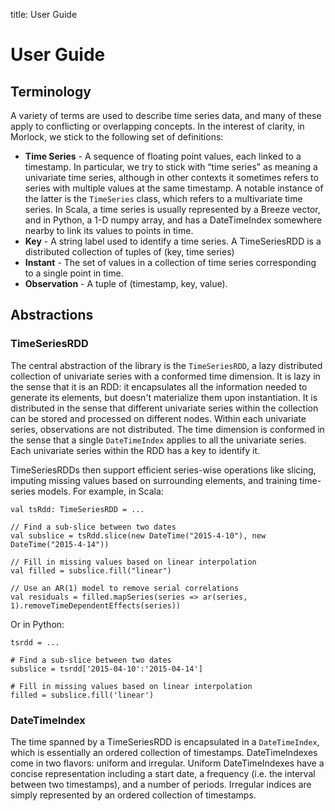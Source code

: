 title: User Guide

# User Guide

## Terminology

A variety of terms are used to describe time series data, and many of these apply to conflicting or
overlapping concepts.  In the interest of clarity, in Morlock, we stick to the following
set of definitions:

* **Time Series** - A sequence of floating point values, each linked to a timestamp.
  In particular, we try to stick with “time series” as meaning a
  univariate time series, although in other contexts it sometimes refers to series with multiple
  values at the same timestamp.  A notable instance of the latter is the `TimeSeries` class, which
  refers to a multivariate time series. In Scala, a time series is usually represented by a Breeze
  vector, and in Python, a 1-D numpy array, and has a DateTimeIndex somewhere nearby to link its
  values to points in time.
* **Key** - A string label used to identify a time series.  A TimeSeriesRDD is a distributed
  collection of tuples of (key, time series)
* **Instant** - The set of values in a collection of time series corresponding to a single point in
  time.
* **Observation** - A tuple of (timestamp, key, value).


## Abstractions

### TimeSeriesRDD

The central abstraction of the library is the `TimeSeriesRDD`, a lazy distributed collection of
univariate series with a conformed time dimension. It is lazy in the sense that it is an RDD: it
encapsulates all the information needed to generate its elements, but doesn't materialize them upon
instantiation. It is distributed in the sense that different univariate series within the collection
can be stored and processed on different nodes.  Within each univariate series, observations are not
distributed. The time dimension is conformed in the sense that a single `DateTimeIndex` applies to
all the univariate series. Each univariate series within the RDD has a key to identify it. 

TimeSeriesRDDs then support efficient series-wise operations like slicing, imputing missing values
based on surrounding elements, and training time-series models.  For example, in Scala:

    val tsRdd: TimeSeriesRDD = ...
    
    // Find a sub-slice between two dates 
    val subslice = tsRdd.slice(new DateTime("2015-4-10"), new DateTime("2015-4-14"))
    
    // Fill in missing values based on linear interpolation
    val filled = subslice.fill("linear")
    
    // Use an AR(1) model to remove serial correlations
    val residuals = filled.mapSeries(series => ar(series, 1).removeTimeDependentEffects(series))

Or in Python:

    tsrdd = ...

    # Find a sub-slice between two dates
    subslice = tsrdd['2015-04-10':'2015-04-14']

    # Fill in missing values based on linear interpolation
    filled = subslice.fill('linear')
    

### DateTimeIndex

The time spanned by a TimeSeriesRDD is encapsulated in a `DateTimeIndex`, which is essentially an
ordered collection of timestamps.  DateTimeIndexes come in two flavors: uniform and irregular.
Uniform DateTimeIndexes have a concise representation including a start date, a frequency (i.e.
the interval between two timestamps), and a number of periods.  Irregular indices are simply
represented by an ordered collection of timestamps.
